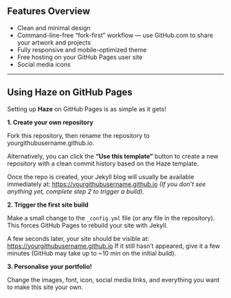 ## Features Overview

- Clean and minimal design  
- Command-line-free “fork-first” workflow — use GitHub.com to share your artwork and projects  
- Fully responsive and mobile-optimized theme  
- Free hosting on your GitHub Pages user site  
- Social media icons  

---

## Using Haze on GitHub Pages

Setting up **Haze** on GitHub Pages is as simple as it gets!

**1. Create your own repository**

Fork this repository, then rename the repository to yourgithubusername.github.io.

Alternatively, you can click the **“Use this template”** button to create a new repository with a clean commit history based on the Haze template.

Once the repo is created, your Jekyll blog will usually be available immediately at: https://yourgithubusername.github.io *(If you don’t see anything yet, complete step 2 to trigger a build).*

**2. Trigger the first site build**

Make a small change to the `_config.yml` file (or any file in the repository).  
This forces GitHub Pages to rebuild your site with Jekyll.

A few seconds later, your site should be visible at: https://yourgithubusername.github.io 
If it still hasn’t appeared, give it a few minutes (GitHub may take up to ~10 min on the initial build).

**3. Personalise your portfolio!**

Change the images, font, icon, social media links, and everything you want to make this site your own. 
